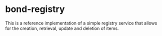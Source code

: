 # bond-registry
This is a reference implementation of a simple registry service that allows for the creation, retrieval, update and deletion of items.
